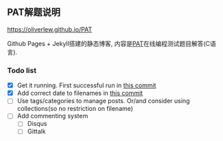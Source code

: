 ## PAT解题说明

https://oliverlew.github.io/PAT

Github Pages + Jekyll搭建的静态博客, 内容是[PAT](https://www.patest.cn/contests)在线编程测试题目解答(C语言).

### Todo list

- [x] Get it running. First successful run in [this commit][first run]
- [x] Add correct date to filenames in [this commit][add date]
- [ ] Use tags/categories to manage posts. Or/and consider using collections(so no restriction on filename)
- [ ] Add commenting system
  - [ ] Disqus
  - [ ] Gittalk

[first run]: https://github.com/OliverLew/PAT/commit/a06f099b2a64138612128b2c9227b2b2514ff617
[add date]: https://github.com/OliverLew/PAT/commit/e6e23b82b4f12b895d2504602f8b4a6b9e912f41
